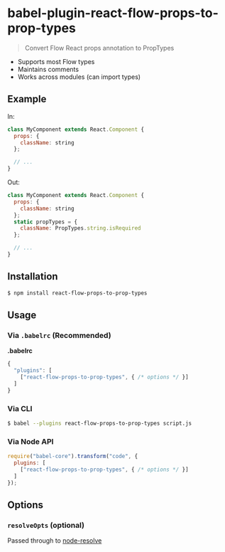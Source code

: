 # babel-plugin-react-flow-props-to-prop-types

> Convert Flow React props annotation to PropTypes

- Supports most Flow types
- Maintains comments
- Works across modules (can import types)

## Example

In:

```js
class MyComponent extends React.Component {
  props: {
    className: string
  };

  // ...
}
```

Out:

```js
class MyComponent extends React.Component {
  props: {
    className: string
  };
  static propTypes = {
    className: PropTypes.string.isRequired
  };

  // ...
}
```

## Installation

```sh
$ npm install react-flow-props-to-prop-types
```

## Usage

### Via `.babelrc` (Recommended)

**.babelrc**

```js
{
  "plugins": [
    ["react-flow-props-to-prop-types", { /* options */ }]
  ]
}
```

### Via CLI

```sh
$ babel --plugins react-flow-props-to-prop-types script.js
```

### Via Node API

```javascript
require("babel-core").transform("code", {
  plugins: [
    ["react-flow-props-to-prop-types", { /* options */ }]
  ]
});
```

## Options

### `resolveOpts` (optional)

Passed through to [node-resolve](https://github.com/substack/node-resolve)
